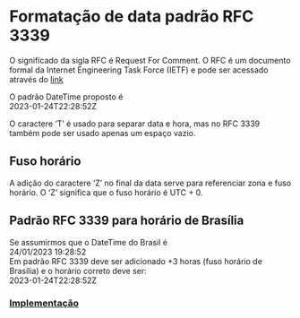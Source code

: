 # Formatação de data padrão RFC 3339

O significado da sigla RFC é Request For Comment. O RFC é um documento formal da Internet Engineering Task Force (IETF) e pode ser acessado através do <a href="https://www.rfc-editor.org/rfc/rfc3339.html">link</a>

O padrão DateTime proposto é <br>
2023-01-24T22:28:52Z 

O caractere ‘T’ é usado para separar data e hora, mas no RFC 3339 também pode ser usado apenas um espaço vazio. 

## Fuso horário
A adição do caractere ‘Z’ no final da data serve para referenciar zona e fuso horário. O ‘Z’ significa que o fuso horário é UTC + 0.

## Padrão RFC 3339 para horário de Brasília

Se assumirmos que o DateTime do Brasil é <br>
24/01/2023 19:28:52 <br>
Em padrão RFC 3339 deve ser adicionado +3 horas (fuso horário de Brasília) e o horário correto deve ser: <br>
2023-01-24T22:28:52Z

### <a href="https://github.com/s-s-silva/DateRFC3339/blob/master/DateRFC3339.cs">Implementação</a>
